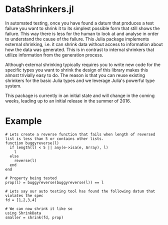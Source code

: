 DataShrinkers.jl
================

In automated testing, once you have found a datum that produces a test failure you want to shrink it to its simplest possible form that still shows the failure. This way there is less for the human to look at and analyse in order to understand the cause of the failure. This Julia package implements external shrinking, i.e. it can shrink data without access to information about how the data was generated. This is in contrast to internal shrinkers that utilize information from the generation process.

Although external shrinking typically requires you to write new code for the specific types you want to shrink the design of this library makes this almost trivially easy to do. The reason is that you can reuse existing shrinkers for the basic Julia types and we leverage Julia's powerful type system.

This package is currently in an initial state and will change in the coming weeks, leading up to an initial release in the summer of 2016.

# Example

```
# Lets create a reverse function that fails when length of reversed list is less than 5 or contains other lists.
function buggyreverse(l)
  if length(l) < 5 || any(e->isa(e, Array), l)
    l
  else
    reverse(l)
  end
end

# Property being tested
prop(l) = buggyreverse(buggyreverse(l)) == l

# Lets say our auto testing tool has found the following datum that violates the spec
fd = [1,2,3,4]

# We can now shrink it like so
using ShrinkData
smaller = shrink(fd, prop)
```